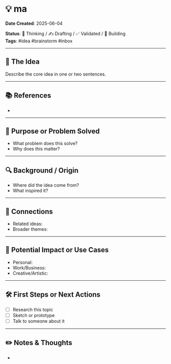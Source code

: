 # 💡 ma

**Date Created**: 2025-06-04  

**Status**: 🧠 Thinking / ✍️ Drafting / ✅ Validated / 🚧 Building  
**Tags**: #idea #brainstorm #inbox

---

## 🧠 The Idea

Describe the core idea in one or two sentences.

---

## 📚 References

- 

---

## 🎯 Purpose or Problem Solved

- What problem does this solve?
- Why does this matter?

---

## 🔍 Background / Origin

- Where did the idea come from?
- What inspired it?

---

## 🧩 Connections

- Related ideas: 
- Broader themes: 

---

## 🚀 Potential Impact or Use Cases

- Personal:  
- Work/Business:  
- Creative/Artistic:  

---

## 🛠️ First Steps or Next Actions

- [ ] Research this topic
- [ ] Sketch or prototype
- [ ] Talk to someone about it

---

## ✏️ Notes & Thoughts

- 

